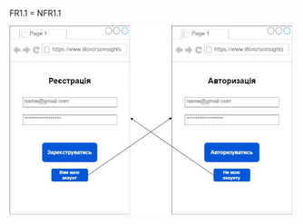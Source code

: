 FR1.1 = NFR1.1

![FR](/SoftwareRequirements/1.4-FuncNonFuncRequirements/1.4.4-NFRUserInterfaceOUTPUT/FR1.2.jpg)
